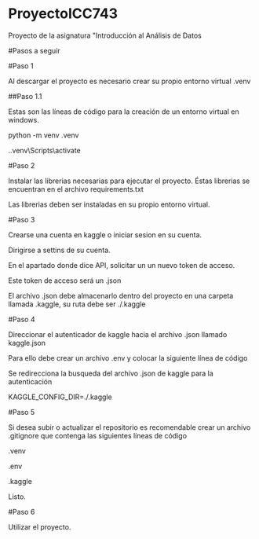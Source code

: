 # ProyectoICC743
Proyecto de la asignatura "Introducción al Análisis de Datos



#Pasos a seguir

#Paso 1

Al descargar el proyecto es necesario crear su propio entorno virtual .venv


##Paso 1.1

Estas son las líneas de código para la creación de un entorno virtual en windows.

python -m venv .venv

.\.venv\Scripts\activate


#Paso 2

Instalar las librerias necesarias para ejecutar el proyecto. Éstas librerias se encuentran en el archivo requirements.txt

Las librerias deben ser instaladas en su propio entorno virtual.


#Paso 3

Crearse una cuenta en kaggle o iniciar sesion en su cuenta.

Dirigirse a settins de su cuenta.

En el apartado donde dice API, solicitar un un nuevo token de acceso.

Este token de acceso será un .json

El archivo .json debe almacenarlo dentro del proyecto en una carpeta llamada .kaggle, su ruta debe ser ./.kaggle


#Paso 4

Direccionar el autenticador de kaggle hacia el archivo .json llamado kaggle.json

Para ello debe crear un archivo .env y colocar la siguiente línea de código

Se redirecciona la busqueda del archivo .json de kaggle para la autenticación

KAGGLE_CONFIG_DIR=./.kaggle


#Paso 5

Si desea subir o actualizar el repositorio es recomendable crear un archivo .gitignore que contenga las siguientes líneas de código

.venv

.env

.kaggle


Listo.


#Paso 6

Utilizar el proyecto.

